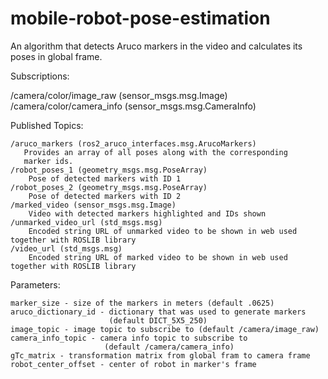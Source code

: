 # mobile-robot-pose-estimation
An algorithm that detects Aruco markers in the video and calculates its poses in global frame.

Subscriptions:

   /camera/color/image_raw (sensor_msgs.msg.Image)
   /camera/color/camera_info (sensor_msgs.msg.CameraInfo)

Published Topics:

    /aruco_markers (ros2_aruco_interfaces.msg.ArucoMarkers)
       Provides an array of all poses along with the corresponding
       marker ids.
    /robot_poses_1 (geometry_msgs.msg.PoseArray)
        Pose of detected markers with ID 1
    /robot_poses_2 (geometry_msgs.msg.PoseArray)
        Pose of detected markers with ID 2    
    /marked_video (sensor_msgs.msg.Image)
        Video with detected markers highlighted and IDs shown 
    /unmarked_video_url (std_msgs.msg)
        Encoded string URL of unmarked video to be shown in web used together with ROSLIB library
    /video_url (std_msgs.msg)
        Encoded string URL of marked video to be shown in web used together with ROSLIB library

Parameters:

    marker_size - size of the markers in meters (default .0625)
    aruco_dictionary_id - dictionary that was used to generate markers
                          (default DICT_5X5_250)
    image_topic - image topic to subscribe to (default /camera/image_raw)
    camera_info_topic - camera info topic to subscribe to
                         (default /camera/camera_info)
    gTc_matrix - transformation matrix from global fram to camera frame
    robot_center_offset - center of robot in marker's frame

